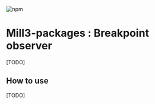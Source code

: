 ![npm](https://img.shields.io/npm/v/@mill3-packages/breakpoints-observer?style=for-the-badge)

# Mill3-packages : Breakpoint observer

[TODO]

## How to use

[TODO]
